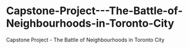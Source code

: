 # Capstone-Project---The-Battle-of-Neighbourhoods-in-Toronto-City
Capstone Project - The Battle of Neighbourhoods in Toronto City
